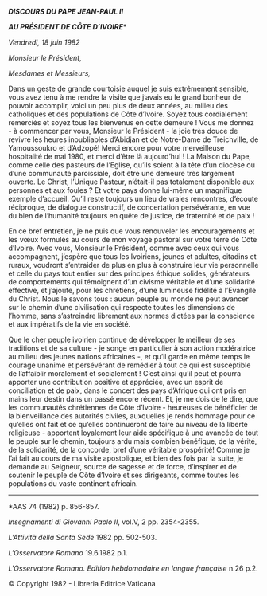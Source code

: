 ***DISCOURS DU PAPE JEAN-PAUL II***

***AU PRÉSIDENT DE CÔTE D’IVOIRE****

*Vendredi, 18 juin 1982*

*Monsieur le Président,*

*Mesdames et Messieurs,*

Dans un geste de grande courtoisie auquel je suis extrêmement sensible, vous avez tenu à me rendre la visite que j’avais eu le grand bonheur de pouvoir accomplir, voici un peu plus de deux années, au milieu des catholiques et des populations de Côte d’Ivoire. Soyez tous cordialement remerciés et soyez tous les bienvenus en cette demeure ! Vous me donnez - à commencer par vous, Monsieur le Président - la joie très douce de revivre les heures inoubliables d’Abidjan et de Notre-Dame de Treichville, de Yamoussoukro et d’Adzopé! Merci encore pour votre merveilleuse hospitalité de mai 1980, et merci d’être là aujourd’hui ! La Maison du Pape, comme celle des pasteurs de l’Eglise, qu’ils soient à la tête d’un diocèse ou d’une communauté paroissiale, doit être une demeure très largement ouverte. Le Christ, l’Unique Pasteur, n’était-il pas totalement disponible aux personnes et aux foules ? Et votre pays donne lui-même un magnifique exemple d’accueil. Qu’il reste toujours un lieu de vraies rencontres, d’écoute réciproque, de dialogue constructif, de concertation persévérante, en vue du bien de l’humanité toujours en quête de justice, de fraternité et de paix !

En ce bref entretien, je ne puis que vous renouveler les encouragements et les vœux formulés au cours de mon voyage pastoral sur votre terre de Côte d’Ivoire. Avec vous, Monsieur le Président, comme avec ceux qui vous accompagnent, j’espère que tous les Ivoiriens, jeunes et adultes, citadins et ruraux, voudront s’entraider de plus en plus à construire leur vie personnelle et celle du pays tout entier sur des principes éthique solides, générateurs de comportements qui témoignent d’un civisme véritable et d’une solidarité effective, et j’ajoute, pour les chrétiens, d’une lumineuse fidélité à l’Evangile du Christ. Nous le savons tous : aucun peuple au monde ne peut avancer sur le chemin d’une civilisation qui respecte toutes les dimensions de l’homme, sans s’astreindre librement aux normes dictées par la conscience et aux impératifs de la vie en société.

Que le cher peuple ivoirien continue de développer le meilleur de ses traditions et de sa culture - je songe en particulier à son action modératrice au milieu des jeunes nations africaines -, et qu’il garde en même temps le courage unanime et persévérant de remédier à tout ce qui est susceptible de l’affaiblir moralement et socialement ! C’est ainsi qu’il peut et pourra apporter une contribution positive et appréciée, avec un esprit de conciliation et de paix, dans le concert des pays d’Afrique qui ont pris en mains leur destin dans un passé encore récent. Et, je me dois de le dire, que les communautés chrétiennes de Côte d’Ivoire - heureuses de bénéficier de la bienveillance des autorités civiles, auxquelles je rends hommage pour ce qu’elles ont fait et ce qu’elles continueront de faire au niveau de la liberté religieuse - apportent loyalement leur aide spécifique à une avancée de tout le peuple sur le chemin, toujours ardu mais combien bénéfique, de la vérité, de la solidarité, de la concorde, bref d’une véritable prospérité! Comme je l’ai fait au cours de ma visite apostolique, et bien des fois par la suite, je demande au Seigneur, source de sagesse et de force, d’inspirer et de soutenir le peuple de Côte d’Ivoire et ses dirigeants, comme toutes les populations du vaste continent africain.

* * *

*AAS 74 (1982) p. 856-857.

*Insegnamenti di Giovanni Paolo II*, vol.V, 2 pp. 2354-2355.

*L’Attività della Santa Sede* 1982 pp. 502-503.

*L'Osservatore Romano* 19.6.1982 p.1.

*L'Osservatore Romano. Edition hebdomadaire en langue française* n.26 p.2.

© Copyright 1982 - Libreria Editrice Vaticana